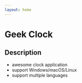 ```yaml
---
layout: home
---
```


# Geek Clock

## Description

- awesome clock application
- support Windows/macOS/Linux
- support multiple languages

<w-product/>


<script setup>
// prettier-ignore
import WProduct from "../components/WProduct.vue";
import WDownload from "../components/WDownload.vue";
</script>
